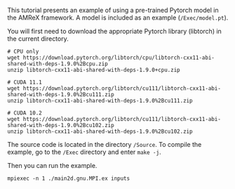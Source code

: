 This tutorial presents an example of using a pre-trained Pytorch model in the AMReX framework.
A model is included as an example (`/Exec/model.pt`).

You will first need to download the appropriate Pytorch library (libtorch) in the current directory.

```shell
# CPU only
wget https://download.pytorch.org/libtorch/cpu/libtorch-cxx11-abi-shared-with-deps-1.9.0%2Bcpu.zip
unzip libtorch-cxx11-abi-shared-with-deps-1.9.0+cpu.zip

# CUDA 11.1
wget https://download.pytorch.org/libtorch/cu111/libtorch-cxx11-abi-shared-with-deps-1.9.0%2Bcu111.zip
unzip libtorch-cxx11-abi-shared-with-deps-1.9.0%2Bcu111.zip

# CUDA 10.2
wget https://download.pytorch.org/libtorch/cu111/libtorch-cxx11-abi-shared-with-deps-1.9.0%2Bcu102.zip
unzip libtorch-cxx11-abi-shared-with-deps-1.9.0%2Bcu102.zip
```

The source code is located in the directory `/Source`. To compile the example, go to the `/Exec` directory and enter
`make -j`.

Then you can run the example.

`mpiexec -n 1 ./main2d.gnu.MPI.ex inputs`


<!---
Torchscript code based on https://pytorch.org/tutorials/advanced/cpp_export.html 
-->
